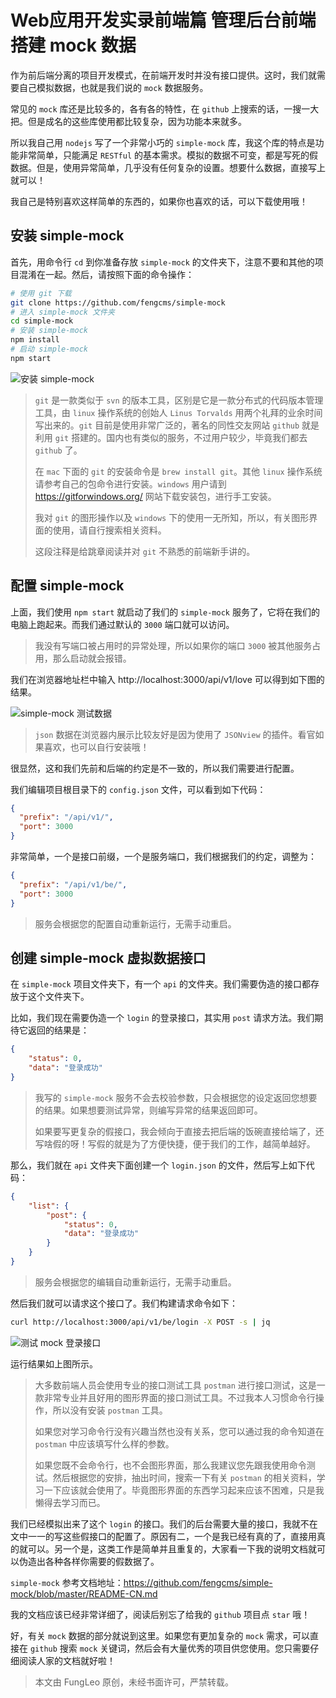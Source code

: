 # Web应用开发实录前端篇 管理后台前端 搭建 mock 数据

作为前后端分离的项目开发模式，在前端开发时并没有接口提供。这时，我们就需要自己模拟数据，也就是我们说的 `mock` 数据服务。

常见的 `mock` 库还是比较多的，各有各的特性，在 `github` 上搜索的话，一搜一大把。但是成名的这些库使用都比较复杂，因为功能本来就多。

所以我自己用 `nodejs` 写了一个非常小巧的 `simple-mock` 库，我这个库的特点是功能非常简单，只能满足 `RESTful` 的基本需求。模拟的数据不可变，都是写死的假数据。但是，使用异常简单，几乎没有任何复杂的设置。想要什么数据，直接写上就可以！

我自己是特别喜欢这样简单的东西的，如果你也喜欢的话，可以下载使用哦！

## 安装 simple-mock

首先，用命令行 `cd` 到你准备存放 `simple-mock` 的文件夹下，注意不要和其他的项目混淆在一起。然后，请按照下面的命令操作：

```bash
# 使用 git 下载
git clone https://github.com/fengcms/simple-mock
# 进入 simple-mock 文件夹
cd simple-mock
# 安装 simple-mock
npm install
# 启动 simple-mock
npm start
```

![安装 simple-mock](https://raw.githubusercontent.com/fengcms/articles/master/image/6a/1beddc0c1e53bbe38c2ddc14c3a0db.jpg)


> `git` 是一款类似于 `svn` 的版本工具，区别是它是一款分布式的代码版本管理工具，由 `linux` 操作系统的创始人 `Linus Torvalds` 用两个礼拜的业余时间写出来的。`git` 目前是使用非常广泛的，著名的同性交友网站 `github` 就是利用 `git` 搭建的。国内也有类似的服务，不过用户较少，毕竟我们都去 `github` 了。
> 
> 在 `mac` 下面的 `git` 的安装命令是 `brew install git`。其他 `linux` 操作系统请参考自己的包命令进行安装。`windows` 用户请到 https://gitforwindows.org/ 网站下载安装包，进行手工安装。
> 
> 我对 `git` 的图形操作以及 `windows` 下的使用一无所知，所以，有关图形界面的使用，请自行搜索相关资料。
>
> 这段注释是给跳章阅读并对 `git` 不熟悉的前端新手讲的。

## 配置 simple-mock

上面，我们使用 `npm start` 就启动了我们的 `simple-mock` 服务了，它将在我们的电脑上跑起来。而我们通过默认的 `3000` 端口就可以访问。

> 我没有写端口被占用时的异常处理，所以如果你的端口 `3000` 被其他服务占用，那么启动就会报错。

我们在浏览器地址栏中输入 http://localhost:3000/api/v1/love 可以得到如下图的结果。

![simple-mock 测试数据](https://raw.githubusercontent.com/fengcms/articles/master/image/41/c63325d36b75024c26696eebaa2220.jpg)

> `json` 数据在浏览器内展示比较友好是因为使用了 `JSONview` 的插件。看官如果喜欢，也可以自行安装哦！

很显然，这和我们先前和后端的约定是不一致的，所以我们需要进行配置。

我们编辑项目根目录下的 `config.json` 文件，可以看到如下代码：

```json
{
  "prefix": "/api/v1/",
  "port": 3000
}
```

非常简单，一个是接口前缀，一个是服务端口，我们根据我们的约定，调整为：

```json
{
  "prefix": "/api/v1/be/",
  "port": 3000
}
```

> 服务会根据您的配置自动重新运行，无需手动重启。

## 创建 simple-mock 虚拟数据接口

在 `simple-mock` 项目文件夹下，有一个 `api` 的文件夹。我们需要伪造的接口都存放于这个文件夹下。

比如，我们现在需要伪造一个 `login` 的登录接口，其实用 `post` 请求方法。我们期待它返回的结果是：

```json
{
    "status": 0,
    "data": "登录成功"
}
```

> 我写的 `simple-mock` 服务不会去校验参数，只会根据您的设定返回您想要的结果。如果想要测试异常，则编写异常的结果返回即可。
> 
> 如果要写更复杂的假接口，我会倾向于直接去把后端的饭碗直接给端了，还写啥假的呀！写假的就是为了方便快捷，便于我们的工作，越简单越好。

那么，我们就在 `api` 文件夹下面创建一个 `login.json` 的文件，然后写上如下代码：

```json
{
    "list": {
        "post": {
            "status": 0,
            "data": "登录成功"
        }
    }
}
```

> 服务会根据您的编辑自动重新运行，无需手动重启。

然后我们就可以请求这个接口了。我们构建请求命令如下：

```bash
curl http://localhost:3000/api/v1/be/login -X POST -s | jq
```

![测试 mock 登录接口](https://raw.githubusercontent.com/fengcms/articles/master/image/56/5ff384d5fa08cb5c10061fbf9893ff.jpg)

运行结果如上图所示。

> 大多数前端人员会使用专业的接口测试工具 `postman` 进行接口测试，这是一款非常专业并且好用的图形界面的接口测试工具。不过我本人习惯命令行操作，所以没有安装 `postman` 工具。
> 
> 如果您对学习命令行没有兴趣当然也没有关系，您可以通过我的命令知道在 `postman` 中应该填写什么样的参数。
> 
> 如果您既不会命令行，也不会图形界面，那么我建议您先跟我使用命令测试。然后根据您的安排，抽出时间，搜索一下有关 `postman` 的相关资料，学习一下应该就会使用了。毕竟图形界面的东西学习起来应该不困难，只是我懒得去学习而已。

我们已经模拟出来了这个 `login` 的接口。我们的后台需要大量的接口，我就不在文中一一的写这些假接口的配置了。原因有二，一个是我已经有真的了，直接用真的就可以。另一个是，这类工作是简单并且重复的，大家看一下我的说明文档就可以伪造出各种各样你需要的假数据了。

`simple-mock` 参考文档地址：https://github.com/fengcms/simple-mock/blob/master/README-CN.md

我的文档应该已经非常详细了，阅读后别忘了给我的 `github` 项目点 `star` 哦！

好，有关 `mock` 数据的部分就说到这里。如果您有更加复杂的 `mock` 需求，可以直接在 `github` 搜索 `mock` 关键词，然后会有大量优秀的项目供您使用。您只需要仔细阅读人家的文档就好啦！

> 本文由 FungLeo 原创，未经书面许可，严禁转载。


